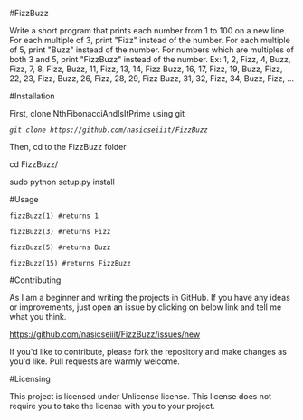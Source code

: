 #FizzBuzz

Write a short program that prints each number from 1 to 100 on a new line.
For each multiple of 3, print "Fizz" instead of the number.
For each multiple of 5, print "Buzz" instead of the number.
For numbers which are multiples of both 3 and 5, print "FizzBuzz" instead of the number.
Ex:
1, 2, Fizz, 4, Buzz, Fizz, 7, 8, Fizz, Buzz, 11, Fizz, 13, 14,
Fizz Buzz, 16, 17, Fizz, 19, Buzz, Fizz, 22, 23, Fizz, Buzz, 26,
Fizz, 28, 29, Fizz Buzz, 31, 32, Fizz, 34, Buzz, Fizz, …


#Installation

First, clone NthFibonacciAndIsItPrime using git

_`git clone https://github.com/nasicseiiit/FizzBuzz`_

Then, cd to the FizzBuzz folder 

 cd FizzBuzz/
 
 sudo python setup.py install

#Usage

`fizzBuzz(1) #returns 1`

`fizzBuzz(3) #returns Fizz `

`fizzBuzz(5) #returns Buzz `

`fizzBuzz(15) #returns FizzBuzz `



#Contributing

As I am a beginner and writing the projects in GitHub. 
If you have any ideas or improvements, just open an issue by clicking on below link and tell me what you think.

https://github.com/nasicseiiit/FizzBuzz/issues/new

If you'd like to contribute, please fork the repository and make changes as you'd like. Pull requests are warmly welcome.

#Licensing

This project is licensed under Unlicense license. This license does not require you to take the license with you to your project. 
